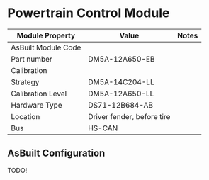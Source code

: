 # Powertrain Control Module

| Module Property     | Value                      | Notes |
| ------------------- | -------------------------- | ----- |
| AsBuilt Module Code |                            |       |
| Part number         | DM5A-12A650-EB             |       |
| Calibration         |                            |       |
| Strategy            | DM5A-14C204-LL             |       |
| Calibration Level   | DM5A-12A650-LL             |       |
| Hardware Type       | DS71-12B684-AB             |       |
| Location            | Driver fender, before tire |       |
| Bus                 | HS-CAN                     |       |

## AsBuilt Configuration

TODO!
